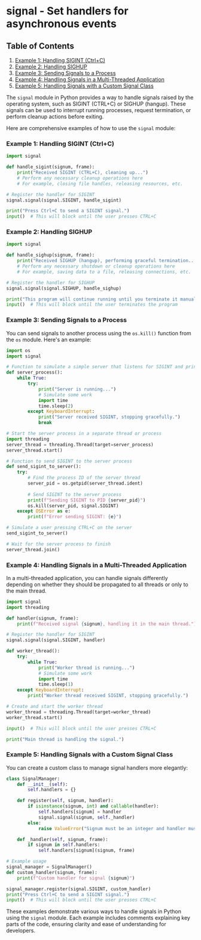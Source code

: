 # signal - Set handlers for asynchronous events
## Table of Contents

1. [Example 1: Handling SIGINT (Ctrl+C)](#example-1-handling-sigint-ctrlc)
2. [Example 2: Handling SIGHUP](#example-2-handling-sighup)
3. [Example 3: Sending Signals to a Process](#example-3-sending-signals-to-a-process)
4. [Example 4: Handling Signals in a Multi-Threaded Application](#example-4-handling-signals-in-a-multi-threaded-application)
5. [Example 5: Handling Signals with a Custom Signal Class](#example-5-handling-signals-with-a-custom-signal-class)



The `signal` module in Python provides a way to handle signals raised by the operating system, such as SIGINT (CTRL+C) or SIGHUP (hangup). These signals can be used to interrupt running processes, request termination, or perform cleanup actions before exiting.

Here are comprehensive examples of how to use the `signal` module:

### Example 1: Handling SIGINT (Ctrl+C)

```python
import signal

def handle_sigint(signum, frame):
    print("Received SIGINT (CTRL+C), cleaning up...")
    # Perform any necessary cleanup operations here
    # For example, closing file handles, releasing resources, etc.

# Register the handler for SIGINT
signal.signal(signal.SIGINT, handle_sigint)

print("Press Ctrl+C to send a SIGINT signal.")
input()  # This will block until the user presses CTRL+C
```

### Example 2: Handling SIGHUP

```python
import signal

def handle_sighup(signum, frame):
    print("Received SIGHUP (hangup), performing graceful termination...")
    # Perform any necessary shutdown or cleanup operations here
    # For example, saving data to a file, releasing connections, etc.

# Register the handler for SIGHUP
signal.signal(signal.SIGHUP, handle_sighup)

print("This program will continue running until you terminate it manually.")
input()  # This will block until the user terminates the program
```

### Example 3: Sending Signals to a Process

You can send signals to another process using the `os.kill()` function from the `os` module. Here's an example:

```python
import os
import signal

# Function to simulate a simple server that listens for SIGINT and prints messages
def server_process():
    while True:
        try:
            print("Server is running...")
            # Simulate some work
            import time
            time.sleep(2)
        except KeyboardInterrupt:
            print("Server received SIGINT, stopping gracefully.")
            break

# Start the server process in a separate thread or process
import threading
server_thread = threading.Thread(target=server_process)
server_thread.start()

# Function to send SIGINT to the server process
def send_sigint_to_server():
    try:
        # Find the process ID of the server thread
        server_pid = os.getpid(server_thread.ident)
        
        # Send SIGINT to the server process
        print(f"Sending SIGINT to PID {server_pid}")
        os.kill(server_pid, signal.SIGINT)
    except OSError as e:
        print(f"Error sending SIGINT: {e}")

# Simulate a user pressing CTRL+C on the server
send_sigint_to_server()

# Wait for the server process to finish
server_thread.join()
```

### Example 4: Handling Signals in a Multi-Threaded Application

In a multi-threaded application, you can handle signals differently depending on whether they should be propagated to all threads or only to the main thread.

```python
import signal
import threading

def handler(signum, frame):
    print(f"Received signal {signum}, handling it in the main thread.")

# Register the handler for SIGINT
signal.signal(signal.SIGINT, handler)

def worker_thread():
    try:
        while True:
            print("Worker thread is running...")
            # Simulate some work
            import time
            time.sleep(1)
    except KeyboardInterrupt:
        print("Worker thread received SIGINT, stopping gracefully.")

# Create and start the worker thread
worker_thread = threading.Thread(target=worker_thread)
worker_thread.start()

input()  # This will block until the user presses CTRL+C

print("Main thread is handling the signal.")
```

### Example 5: Handling Signals with a Custom Signal Class

You can create a custom class to manage signal handlers more elegantly:

```python
class SignalManager:
    def __init__(self):
        self.handlers = {}

    def register(self, signum, handler):
        if isinstance(signum, int) and callable(handler):
            self.handlers[signum] = handler
            signal.signal(signum, self._handler)
        else:
            raise ValueError("Signum must be an integer and handler must be a callable function.")

    def _handler(self, signum, frame):
        if signum in self.handlers:
            self.handlers[signum](signum, frame)

# Example usage
signal_manager = SignalManager()
def custom_handler(signum, frame):
    print(f"Custom handler for signal {signum}")

signal_manager.register(signal.SIGINT, custom_handler)
print("Press Ctrl+C to send a SIGINT signal.")
input()  # This will block until the user presses CTRL+C
```

These examples demonstrate various ways to handle signals in Python using the `signal` module. Each example includes comments explaining key parts of the code, ensuring clarity and ease of understanding for developers.
